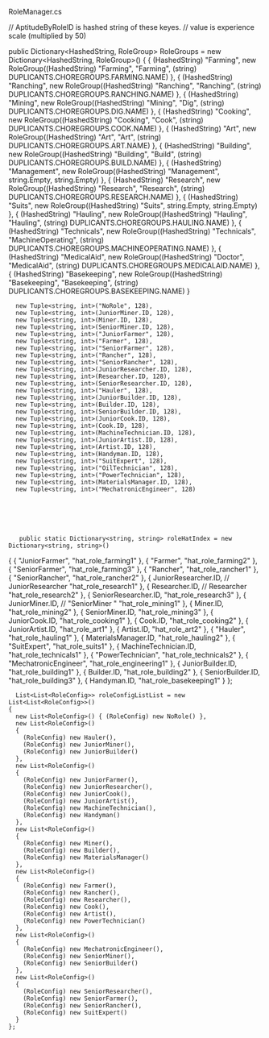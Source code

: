 RoleManager.cs





// AptitudeByRoleID is hashed string of these keyes.
// value is experience scale (multiplied by 50)

public Dictionary<HashedString, RoleGroup> RoleGroups = new Dictionary<HashedString, RoleGroup>()
  {
    {
      (HashedString) "Farming",
      new RoleGroup((HashedString) "Farming", "Farming", (string) DUPLICANTS.CHOREGROUPS.FARMING.NAME)
    },
    {
      (HashedString) "Ranching",
      new RoleGroup((HashedString) "Ranching", "Ranching", (string) DUPLICANTS.CHOREGROUPS.RANCHING.NAME)
    },
    {
      (HashedString) "Mining",
      new RoleGroup((HashedString) "Mining", "Dig", (string) DUPLICANTS.CHOREGROUPS.DIG.NAME)
    },
    {
      (HashedString) "Cooking",
      new RoleGroup((HashedString) "Cooking", "Cook", (string) DUPLICANTS.CHOREGROUPS.COOK.NAME)
    },
    {
      (HashedString) "Art",
      new RoleGroup((HashedString) "Art", "Art", (string) DUPLICANTS.CHOREGROUPS.ART.NAME)
    },
    {
      (HashedString) "Building",
      new RoleGroup((HashedString) "Building", "Build", (string) DUPLICANTS.CHOREGROUPS.BUILD.NAME)
    },
    {
      (HashedString) "Management",
      new RoleGroup((HashedString) "Management", string.Empty, string.Empty)
    },
    {
      (HashedString) "Research",
      new RoleGroup((HashedString) "Research", "Research", (string) DUPLICANTS.CHOREGROUPS.RESEARCH.NAME)
    },
    {
      (HashedString) "Suits",
      new RoleGroup((HashedString) "Suits", string.Empty, string.Empty)
    },
    {
      (HashedString) "Hauling",
      new RoleGroup((HashedString) "Hauling", "Hauling", (string) DUPLICANTS.CHOREGROUPS.HAULING.NAME)
    },
    {
      (HashedString) "Technicals",
      new RoleGroup((HashedString) "Technicals", "MachineOperating", (string) DUPLICANTS.CHOREGROUPS.MACHINEOPERATING.NAME)
    },
    {
      (HashedString) "MedicalAid",
      new RoleGroup((HashedString) "Doctor", "MedicalAid", (string) DUPLICANTS.CHOREGROUPS.MEDICALAID.NAME)
    },
    {
      (HashedString) "Basekeeping",
      new RoleGroup((HashedString) "Basekeeping", "Basekeeping", (string) DUPLICANTS.CHOREGROUPS.BASEKEEPING.NAME)
    }

      new Tuple<string, int>("NoRole", 128),
      new Tuple<string, int>(JuniorMiner.ID, 128),
      new Tuple<string, int>(Miner.ID, 128),
      new Tuple<string, int>(SeniorMiner.ID, 128),
      new Tuple<string, int>("JuniorFarmer", 128),
      new Tuple<string, int>("Farmer", 128),
      new Tuple<string, int>("SeniorFarmer", 128),
      new Tuple<string, int>("Rancher", 128),
      new Tuple<string, int>("SeniorRancher", 128),
      new Tuple<string, int>(JuniorResearcher.ID, 128),
      new Tuple<string, int>(Researcher.ID, 128),
      new Tuple<string, int>(SeniorResearcher.ID, 128),
      new Tuple<string, int>("Hauler", 128),
      new Tuple<string, int>(JuniorBuilder.ID, 128),
      new Tuple<string, int>(Builder.ID, 128),
      new Tuple<string, int>(SeniorBuilder.ID, 128),
      new Tuple<string, int>(JuniorCook.ID, 128),
      new Tuple<string, int>(Cook.ID, 128),
      new Tuple<string, int>(MachineTechnician.ID, 128),
      new Tuple<string, int>(JuniorArtist.ID, 128),
      new Tuple<string, int>(Artist.ID, 128),
      new Tuple<string, int>(Handyman.ID, 128),
      new Tuple<string, int>("SuitExpert", 128),
      new Tuple<string, int>("OilTechnician", 128),
      new Tuple<string, int>("PowerTechnician", 128),
      new Tuple<string, int>(MaterialsManager.ID, 128),
      new Tuple<string, int>("MechatronicEngineer", 128)






       public static Dictionary<string, string> roleHatIndex = new Dictionary<string, string>()
  {
    {
      "JuniorFarmer",
      "hat_role_farming1"
    },
    {
      "Farmer",
      "hat_role_farming2"
    },
    {
      "SeniorFarmer",
      "hat_role_farming3"
    },
    {
      "Rancher",
      "hat_role_rancher1"
    },
    {
      "SeniorRancher",
      "hat_role_rancher2"
    },
    {
      JuniorResearcher.ID, // JuniorResearcher
      "hat_role_research1"
    },
    {
      Researcher.ID, // Researcher
      "hat_role_research2"
    },
    {
      SeniorResearcher.ID,
      "hat_role_research3"
    },
    {
      JuniorMiner.ID, // "SeniorMiner "
      "hat_role_mining1"
    },
    {
      Miner.ID,
      "hat_role_mining2"
    },
    {
      SeniorMiner.ID,
      "hat_role_mining3"
    },
    {
      JuniorCook.ID,
      "hat_role_cooking1"
    },
    {
      Cook.ID,
      "hat_role_cooking2"
    },
    {
      JuniorArtist.ID,
      "hat_role_art1"
    },
    {
      Artist.ID,
      "hat_role_art2"
    },
    {
      "Hauler",
      "hat_role_hauling1"
    },
    {
      MaterialsManager.ID,
      "hat_role_hauling2"
    },
    {
      "SuitExpert",
      "hat_role_suits1"
    },
    {
      MachineTechnician.ID,
      "hat_role_technicals1"
    },
    {
      "PowerTechnician",
      "hat_role_technicals2"
    },
    {
      "MechatronicEngineer",
      "hat_role_engineering1"
    },
    {
      JuniorBuilder.ID,
      "hat_role_building1"
    },
    {
      Builder.ID,
      "hat_role_building2"
    },
    {
      SeniorBuilder.ID,
      "hat_role_building3"
    },
    {
      Handyman.ID,
      "hat_role_basekeeping1"
    }
  };



      List<List<RoleConfig>> roleConfigListList = new List<List<RoleConfig>>()
    {
      new List<RoleConfig>() { (RoleConfig) new NoRole() },
      new List<RoleConfig>()
      {
        (RoleConfig) new Hauler(),
        (RoleConfig) new JuniorMiner(),
        (RoleConfig) new JuniorBuilder()
      },
      new List<RoleConfig>()
      {
        (RoleConfig) new JuniorFarmer(),
        (RoleConfig) new JuniorResearcher(),
        (RoleConfig) new JuniorCook(),
        (RoleConfig) new JuniorArtist(),
        (RoleConfig) new MachineTechnician(),
        (RoleConfig) new Handyman()
      },
      new List<RoleConfig>()
      {
        (RoleConfig) new Miner(),
        (RoleConfig) new Builder(),
        (RoleConfig) new MaterialsManager()
      },
      new List<RoleConfig>()
      {
        (RoleConfig) new Farmer(),
        (RoleConfig) new Rancher(),
        (RoleConfig) new Researcher(),
        (RoleConfig) new Cook(),
        (RoleConfig) new Artist(),
        (RoleConfig) new PowerTechnician()
      },
      new List<RoleConfig>()
      {
        (RoleConfig) new MechatronicEngineer(),
        (RoleConfig) new SeniorMiner(),
        (RoleConfig) new SeniorBuilder()
      },
      new List<RoleConfig>()
      {
        (RoleConfig) new SeniorResearcher(),
        (RoleConfig) new SeniorFarmer(),
        (RoleConfig) new SeniorRancher(),
        (RoleConfig) new SuitExpert()
      }
    };